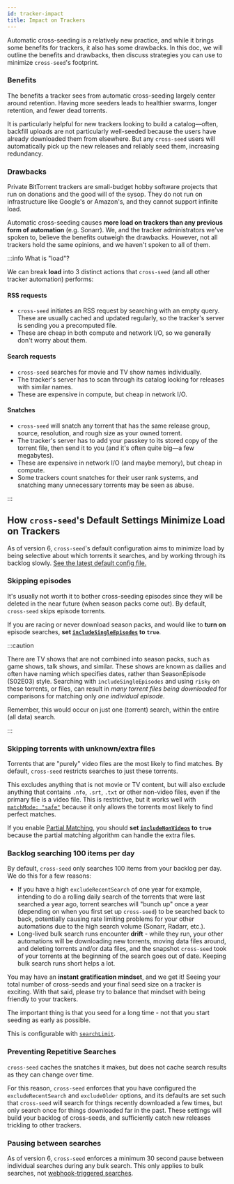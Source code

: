 ```yaml
---
id: tracker-impact
title: Impact on Trackers
---
```


Automatic cross-seeding is a relatively new practice, and while it brings some
benefits for trackers, it also has some drawbacks. In this doc, we will outline
the benefits and drawbacks, then discuss strategies you can use to minimize
`cross-seed`'s footprint.

### Benefits

The benefits a tracker sees from automatic cross-seeding largely center around
retention. Having more seeders leads to healthier swarms, longer retention, and
fewer dead torrents.

It is particularly helpful for new trackers looking to build a catalog—often,
backfill uploads are not particularly well-seeded because the users have already
downloaded them from elsewhere. But any `cross-seed` users will automatically
pick up the new releases and reliably seed them, increasing redundancy.

### Drawbacks

Private BitTorrent trackers are small-budget hobby software projects that run on
donations and the good will of the sysop. They do not run on infrastructure like
Google's or Amazon's, and they cannot support infinite load.

Automatic cross-seeding causes **more load on trackers than any previous form of
automation** (e.g. Sonarr). We, and the tracker administrators we've spoken to,
believe the benefits outweigh the drawbacks. However, not all trackers hold the
same opinions, and we haven't spoken to all of them.

:::info What is "load"?

We can break **load** into 3 distinct actions that `cross-seed` (and all other
tracker automation) performs:

#### RSS requests

-   `cross-seed` initiates an RSS request by searching with an empty query.
    These are usually cached and updated regularly, so the tracker's server is
    sending you a precomputed file.
-   These are cheap in both compute and network I/O, so we generally don't worry
    about them.

#### Search requests

-   `cross-seed` searches for movie and TV show names individually.
-   The tracker's server has to scan through its catalog looking for releases
    with similar names.
-   These are expensive in compute, but cheap in network I/O.

#### Snatches

-   `cross-seed` will snatch any torrent that has the same release group,
    source, resolution, and rough size as your owned torrent.
-   The tracker's server has to add your passkey to its stored copy of the
    torrent file, then send it to you (and it's often quite big—a few
    megabytes).
-   These are expensive in network I/O (and maybe memory), but cheap in compute.
-   Some trackers count snatches for their user rank systems, and snatching many
    unnecessary torrents may be seen as abuse.

:::

## How `cross-seed`'s Default Settings Minimize Load on Trackers

As of version 6, `cross-seed`'s default configuration aims to minimize load by
being selective about which torrents it searches, and by working through its
backlog slowly.
[See the latest default config file.](https://github.com/cross-seed/cross-seed/blob/master/src/config.template.cjs)

### Skipping episodes

It's usually not worth it to bother cross-seeding episodes since they will be
deleted in the near future (when season packs come out). By default,
`cross-seed` skips episode torrents.

If you are racing or never download season packs, and would like to **turn on**
episode searches, **set
[`includeSingleEpisodes`](../basics/options.md#includesingleepisodes) to
`true`**.

:::caution

There are TV shows that are not combined into season packs, such as game shows,
talk shows, and similar. These shows are known as dailies and often have naming
which specifies dates, rather than SeasonEpisode (S02E03) style. Searching with
`includeSingleEpisodes` and using `risky` on these torrents, or files, can
result in _many torrent files being downloaded_ for comparisons for matching
only _one individual episode_.

Remember, this would occur on just one (torrent) search, within the entire (all
data) search.

:::

### Skipping torrents with unknown/extra files

Torrents that are "purely" video files are the most likely to find matches. By
default, `cross-seed` restricts searches to just these torrents.

This excludes anything that is not movie or TV content, but will also exclude
anything that contains `.nfo`, `.srt`, `.txt` or other non-video files, even if
the primary file is a video file. This is restrictive, but it works well with
[`matchMode: "safe"`](../basics/options.md#matchmode) because it only allows the
torrents most likely to find perfect matches.

If you enable [Partial Matching](../tutorials/partial-matching.md), you should
**set [`includeNonVideos`](../basics/options.md#includenonvideos) to `true`**
because the partial matching algorithm can handle the extra files.

### Backlog searching 100 items per day

By default, `cross-seed` only searches 100 items from your backlog per day. We
do this for a few reasons:

-   If you have a high `excludeRecentSearch` of one year for example, intending
    to do a rolling daily search of the torrents that were last searched a year
    ago, torrent searches will "bunch up" once a year (depending on when you
    first set up `cross-seed`) to be searched back to back, potentially causing
    rate limiting problems for your other automations due to the high search
    volume (Sonarr, Radarr, etc.).
-   Long-lived bulk search runs encounter **drift** - while they run, your other
    automations will be downloading new torrents, moving data files around, and
    deleting torrents and/or data files, and the snapshot `cross-seed` took of
    your torrents at the beginning of the search goes out of date. Keeping bulk
    search runs short helps a lot.

You may have an **instant gratification mindset**, and we get it! Seeing your
total number of cross-seeds and your final seed size on a tracker is exciting.
With that said, please try to balance that mindset with being friendly to your
trackers.

The important thing is that you seed for a long time - not that you start
seeding as early as possible.

This is configurable with [`searchLimit`](../basics/options.md#searchlimit).

### Preventing Repetitive Searches

`cross-seed` caches the snatches it makes, but does not cache search results as
they can change over time.

For this reason, `cross-seed` enforces that you have configured the
`excludeRecentSearch` and `excludeOlder` options, and its defaults are set such
that `cross-seed` will search for things recently downloaded a few times, but
only search once for things downloaded far in the past. These settings will
build your backlog of cross-seeds, and sufficiently catch new releases trickling
to other trackers.

### Pausing between searches

As of version 6, `cross-seed` enforces a minimum 30 second pause between
individual searches during any bulk search. This only applies to bulk searches,
not [webhook-triggered searches](../tutorials/triggering-searches.md).
